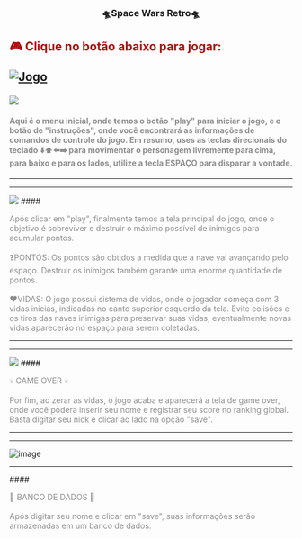 ###  <p style="text-align: center;">🛸Space Wars Retro🛸</p>

<h2> <p style="color:rgba(174, 6, 6, 0.974);"> 🎮 Clique no botão abaixo para jogar: </p>
  
[![Jogo](https://img.shields.io/website?label=Space-Wars&style=for-the-badge&url=https://spacewarsed.netlify.app/)](https://spacewarsed.netlify.app/)

<img src ="https://github.com/EduardoFigueiredoo/Space-Wars-Game/assets/159921339/6acd380c-6ab1-4e58-b2b8-d0c4e43b1f45">

#### <p style="color: rgb(141, 141, 141);">Aqui é o menu inicial, onde temos o botão "play" para iniciar o jogo, e o botão de "instruções", onde você encontrará as informações de comandos de controle do jogo. Em resumo, uses as teclas direcionais do teclado ⬇️⬆️⬅️➡️ para movimentar o personagem livremente para cima, para baixo e para os lados, utilize a tecla ESPAÇO para disparar a vontade. </p>
 ---
 ---
<img src="https://github.com/EduardoFigueiredoo/Space-Wars-Game/assets/159921339/a3123eb1-b815-423a-a4c5-350b0acbf659">
</hr>
#### <p style="color: rgb(141, 141, 141);">Após clicar em "play", finalmente temos a tela principal do jogo, onde o objetivo é sobreviver e destruir o máximo possível de inimigos para acumular pontos. <br> <br>❓PONTOS: Os pontos são obtidos a medida que a nave vai avançando pelo espaço. Destruir os inimigos também garante uma enorme quantidade de pontos. <br> <br>❤️VIDAS: O jogo possui sistema de vidas, onde o jogador começa com 3 vidas inicias, indicadas no canto superior esquerdo da tela. Evite colisões e os tiros das naves inimigas para preservar suas vidas, eventualmente novas vidas aparecerão no espaço para serem coletadas. </p>

 ---
 ---
 <img src="https://github.com/EduardoFigueiredoo/Space-Wars-Game/assets/159921339/2d277b33-8f50-4b83-9ff6-f3cb7d18effc">
 </hr>
 #### <p style="color: rgb(141, 141, 141);">💀 GAME OVER 💀 <br> <br> Por fim, ao zerar as vidas, o jogo acaba e aparecerá a tela de game over, onde você podera inserir seu nome e registrar seu score no ranking global. Basta digitar seu nick e clicar ao lado na opção "save".

 ---
 ---
 ![image](https://github.com/EduardoFigueiredoo/Space-Wars-Game/assets/159921339/1f62571d-2c76-44b2-b2e7-3a4de8f8467c)
<hr>
#### <p style="color: rgb(141, 141, 141);">🎲 BANCO DE DADOS 🎲 <br> <br> Após digitar seu nome e clicar em "save", suas informações serão armazenadas em um banco de dados.

 
